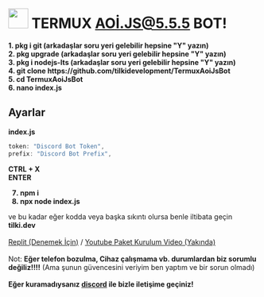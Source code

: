 # <img src="https://tilki.neocities.org/logo/termux.png" width="40px"> TERMUX AOİ.JS@5.5.5 BOT!

<b>
1. pkg i git (arkadaşlar soru yeri gelebilir hepsine "Y" yazın)
<br>
2. pkg upgrade (arkadaşlar soru yeri gelebilir hepsine "Y" yazın)
<br>
3. pkg i nodejs-lts (arkadaşlar soru yeri gelebilir hepsine "Y" yazın)
<br>
4. git clone https://github.com/tilkidevelopment/TermuxAoiJsBot
<br>
5. cd TermuxAoiJsBot
<br>
6. nano index.js
<br>
</b>

## Ayarlar
<b>index.js</b>
```javascript
token: "Discord Bot Token",
prefix: "Discord Bot Prefix",
```
<b>
CTRL + X<br>
ENTER

7. npm i
8. npx node index.js
</b>

ve bu kadar eğer kodda veya başka sıkıntı olursa benle iltibata geçin <b>tilki.dev</b><br><br>
[Replit (Denemek İçin)](https://replit.com/@tilkidevelopment/TermuxAoiJsBot) / [Youtube Paket Kurulum Video (Yakında)](https://tilki.dev/)<br><br> 
Not: <b>Eğer telefon bozulma, Cihaz çalışmama vb. durumlardan biz sorumlu değiliz!!!!</b> (Ama şunun güvencesini veriyim ben yaptım ve bir sorun olmadı)
<br><br>
<b>Eğer kuramadıysanız [discord](https://tilki.dev/discord) ile bizle iletişime geçiniz!</b>
